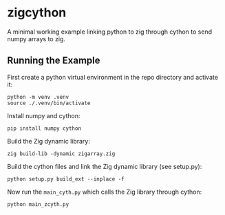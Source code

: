 # zigcython
A minimal working example linking python to zig through cython to send numpy arrays to zig.


## Running the Example
First create a python virtual environment in the repo directory and activate it:
```shell
python -m venv .venv
source ./.venv/bin/activate
```

Install numpy and cython:
```shell
pip install numpy cython
```

Build the Zig dynamic library:
```shell
zig build-lib -dynamic zigarray.zig
```

Build the cython files and link the Zig dynamic library (see setup.py):
```shell
python setup.py build_ext --inplace -f
```

Now run the `main_cyth.py` which calls the Zig library through cython:
```shell
python main_zcyth.py
```

<!-- ## How it works
### Zig
The

### Cython

### Python -->

